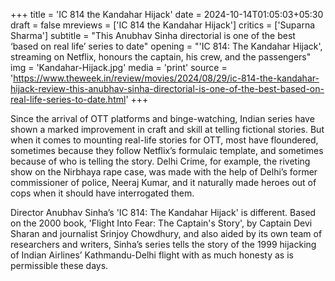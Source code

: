 +++
title = 'IC 814 the Kandahar Hijack'
date = 2024-10-14T01:05:03+05:30
draft = false
mreviews = ['IC 814 the Kandahar Hijack']
critics = ['Suparna Sharma']
subtitle = "This Anubhav Sinha directorial is one of the best ‘based on real life’ series to date"
opening = "'IC 814: The Kandahar Hijack', streaming on Netflix, honours the captain, his crew, and the passengers"
img = 'Kandahar-Hijack.jpg'
media = 'print'
source = 'https://www.theweek.in/review/movies/2024/08/29/ic-814-the-kandahar-hijack-review-this-anubhav-sinha-directorial-is-one-of-the-best-based-on-real-life-series-to-date.html'
+++

Since the arrival of OTT platforms and binge-watching, Indian series have shown a marked improvement in craft and skill at telling fictional stories. But when it comes to mounting real-life stories for OTT, most have floundered, sometimes because they follow Netflix’s formulaic template, and sometimes because of who is telling the story. Delhi Crime, for example, the riveting show on the Nirbhaya rape case, was made with the help of Delhi’s former commissioner of police, Neeraj Kumar, and it naturally made heroes out of cops when it should have interrogated them.

Director Anubhav Sinha’s 'IC 814: The Kandahar Hijack' is different. Based on the 2000 book, 'Flight Into Fear: The Captain's Story', by Captain Devi Sharan and journalist Srinjoy Chowdhury, and also aided by its own team of researchers and writers, Sinha’s series tells the story of the 1999 hijacking of Indian Airlines’ Kathmandu-Delhi flight with as much honesty as is permissible these days.
